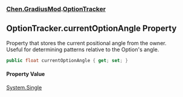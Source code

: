 
### [Chen.GradiusMod](./neHTXX+yFsk1RpXqjkv9zg 'Chen.GradiusMod').[OptionTracker](./np9Bm+jqnl1KXTxwPLJleA 'Chen.GradiusMod.OptionTracker')

## OptionTracker.currentOptionAngle Property
Property that stores the current positional angle from the owner.  
Useful for determining patterns relative to the Option's angle.  
```csharp
public float currentOptionAngle { get; set; }
```

#### Property Value
[System.Single](https://docs.microsoft.com/en-us/dotnet/api/System.Single 'System.Single')  
